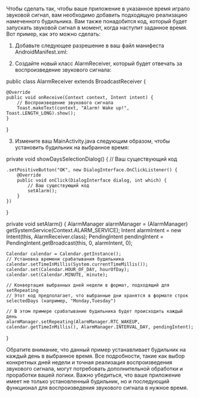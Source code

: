Чтобы сделать так, чтобы ваше приложение в указанное время играло звуковой сигнал, вам необходимо добавить подходящую реализацию намеченного будильника. Вам также понадобится код, который будет запускать звуковой сигнал в момент, когда наступит заданное время. Вот пример, как это можно сделать:

1. Добавьте следующее разрешение в ваш файл манифеста AndroidManifest.xml:

<uses-permission android:name="android.permission.WAKE_LOCK" />


2. Создайте новый класс AlarmReceiver, который будет отвечать за воспроизведение звукового сигнала:

public class AlarmReceiver extends BroadcastReceiver {

    @Override
    public void onReceive(Context context, Intent intent) {
        // Воспроизведение звукового сигнала
        Toast.makeText(context, "Alarm! Wake up!", Toast.LENGTH_LONG).show();
    }
}


3. Измените ваш MainActivity.java следующим образом, чтобы установить будильник на выбранное время:

private void showDaysSelectionDialog() {
    // Ваш существующий код

    .setPositiveButton("OK", new DialogInterface.OnClickListener() {
        @Override
        public void onClick(DialogInterface dialog, int which) {
            // Ваш существующий код
            setAlarm();
        }
    })
}

private void setAlarm() {
    AlarmManager alarmManager = (AlarmManager) getSystemService(Context.ALARM_SERVICE);
    Intent alarmIntent = new Intent(this, AlarmReceiver.class);
    PendingIntent pendingIntent = PendingIntent.getBroadcast(this, 0, alarmIntent, 0);

    Calendar calendar = Calendar.getInstance();
    // Установка времени срабатывания будильника
    calendar.setTimeInMillis(System.currentTimeMillis());
    calendar.set(Calendar.HOUR_OF_DAY, hourOfDay);
    calendar.set(Calendar.MINUTE, minute);

    // Конвертация выбранных дней недели в формат, подходящий для setRepeating
    // Этот код предполагает, что выбранные дни хранятся в формате строк selectedDays (например, "Monday,Tuesday")
    
    // В этом примере срабатывание будильника будет происходить каждый день
    alarmManager.setRepeating(AlarmManager.RTC_WAKEUP, calendar.getTimeInMillis(), AlarmManager.INTERVAL_DAY, pendingIntent);
}


Обратите внимание, что данный пример устанавливает будильник на каждый день в выбранное время. Все подробности, такие как выбор конкретных дней недели и точная реализация воспроизведения звукового сигнала, могут потребовать дополнительной обработки и проработки вашей логики. Важно убедиться, что ваше приложение имеет не только установленный будильник, но и последующий функционал для воспроизведения звукового сигнала в нужное время.

